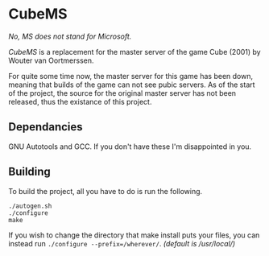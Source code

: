 # CubeMS
*No, MS does not stand for Microsoft.*

*CubeMS* is a replacement for the master server of the game Cube (2001) by Wouter van Oortmerssen.

For quite some time now, the master server for this game has been down, meaning that builds of the game can not see pubic servers. As of the start of the project, the source for the original master server has not been released, thus the existance of this project.

## Dependancies
GNU Autotools and GCC. If you don't have these I'm disappointed in you.

## Building
To build the project, all you have to do is run the following.
```
./autogen.sh
./configure
make
```
If you wish to change the directory that make install puts your files, you can instead run `./configure --prefix=/wherever/`. *(default is /usr/local/)*
